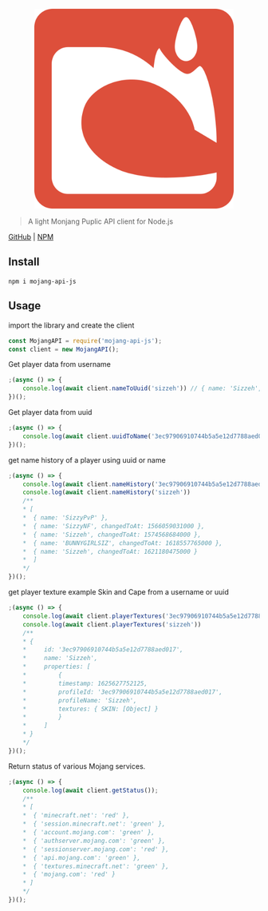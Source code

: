 <p align="center" style="text-align: center;"><img src="https://raw.githubusercontent.com/Sizzeh/mojang-api-js/main/media/logo.png" width="400"/></p>

> A light Monjang Puplic API client for Node.js

[GitHub](https://github.com/Sizzeh/mojang-api-js) | [NPM](https://www.npmjs.com/package/mojang-api-js)

## Install

```shell
npm i mojang-api-js
```

## Usage 

import the library and create the client

```js
const MojangAPI = require('mojang-api-js');
const client = new MojangAPI();
```

Get player data from username

```js
;(async () => {
    console.log(await client.nameToUuid('sizzeh')) // { name: 'Sizzeh', id: '3ec97906910744b5a5e12d7788aed017' }
})();
```

Get player data from uuid

```js
;(async () => {
    console.log(await client.uuidToName('3ec97906910744b5a5e12d7788aed017')) // { id: '3ec97906910744b5a5e12d7788aed017', name: 'Sizzeh' }
})();
```

get name history of a player using uuid or name

```js
;(async () => {
    console.log(await client.nameHistory('3ec97906910744b5a5e12d7788aed017'))
    console.log(await client.nameHistory('sizzeh'))
    /**
    * [
    *  { name: 'SizzyPvP' },
    *  { name: 'SizzyNF', changedToAt: 1566059031000 },
    *  { name: 'Sizzeh', changedToAt: 1574568684000 },
    *  { name: 'BUNNYGIRLSIZ', changedToAt: 1618557765000 },
    *  { name: 'Sizzeh', changedToAt: 1621180475000 }
    *  ]
    */
})();
```

get player texture example Skin and Cape from a username or uuid

```js
;(async () => {
    console.log(await client.playerTextures('3ec97906910744b5a5e12d7788aed017'))
    console.log(await client.playerTextures('sizzeh'))
    /**
    * {
    *     id: '3ec97906910744b5a5e12d7788aed017',
    *     name: 'Sizzeh',
    *     properties: [
    *         {
    *         timestamp: 1625627752125,
    *         profileId: '3ec97906910744b5a5e12d7788aed017',
    *         profileName: 'Sizzeh',
    *         textures: { SKIN: [Object] }
    *         }
    *     ]
    * }
    */
})();
```

Return status of various Mojang services.

```js
;(async () => {
    console.log(await client.getStatus());
    /**
    * [
    *  { 'minecraft.net': 'red' },
    *  { 'session.minecraft.net': 'green' },
    *  { 'account.mojang.com': 'green' },
    *  { 'authserver.mojang.com': 'green' },
    *  { 'sessionserver.mojang.com': 'red' },
    *  { 'api.mojang.com': 'green' },
    *  { 'textures.minecraft.net': 'green' },
    *  { 'mojang.com': 'red' }
    * ]
    */
})();
```
